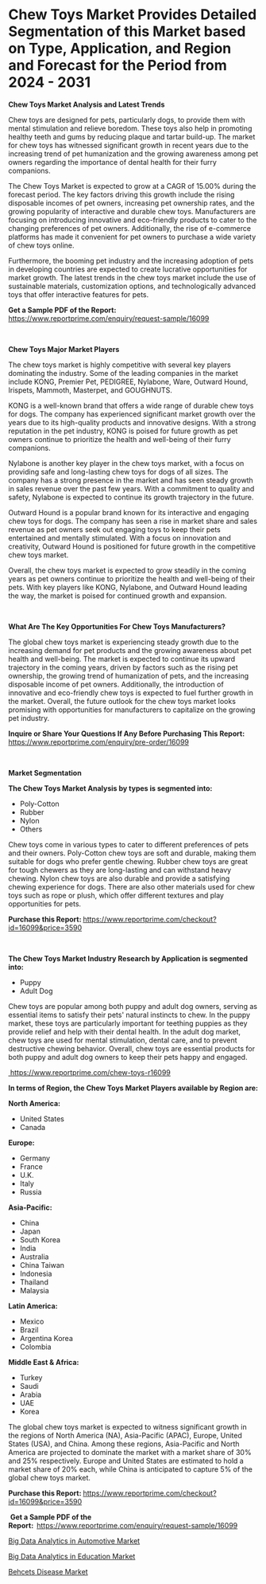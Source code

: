 <p><h1>Chew Toys Market Provides Detailed Segmentation of this Market based on Type, Application, and Region and Forecast for the Period from 2024 - 2031</h1></p><p><strong>Chew Toys Market Analysis and Latest Trends</strong></p>
<p><p>Chew toys are designed for pets, particularly dogs, to provide them with mental stimulation and relieve boredom. These toys also help in promoting healthy teeth and gums by reducing plaque and tartar build-up. The market for chew toys has witnessed significant growth in recent years due to the increasing trend of pet humanization and the growing awareness among pet owners regarding the importance of dental health for their furry companions.</p><p>The Chew Toys Market is expected to grow at a CAGR of 15.00% during the forecast period. The key factors driving this growth include the rising disposable incomes of pet owners, increasing pet ownership rates, and the growing popularity of interactive and durable chew toys. Manufacturers are focusing on introducing innovative and eco-friendly products to cater to the changing preferences of pet owners. Additionally, the rise of e-commerce platforms has made it convenient for pet owners to purchase a wide variety of chew toys online.</p><p>Furthermore, the booming pet industry and the increasing adoption of pets in developing countries are expected to create lucrative opportunities for market growth. The latest trends in the chew toys market include the use of sustainable materials, customization options, and technologically advanced toys that offer interactive features for pets.</p></p>
<p><strong>Get a Sample PDF of the Report:&nbsp;</strong> <a href="https://www.reportprime.com/enquiry/request-sample/16099">https://www.reportprime.com/enquiry/request-sample/16099</a></p>
<p>&nbsp;</p>
<p><strong>Chew Toys Major Market Players</strong></p>
<p><p>The chew toys market is highly competitive with several key players dominating the industry. Some of the leading companies in the market include KONG, Premier Pet, PEDIGREE, Nylabone, Ware, Outward Hound, Irispets, Mammoth, Masterpet, and GOUGHNUTS.</p><p>KONG is a well-known brand that offers a wide range of durable chew toys for dogs. The company has experienced significant market growth over the years due to its high-quality products and innovative designs. With a strong reputation in the pet industry, KONG is poised for future growth as pet owners continue to prioritize the health and well-being of their furry companions.</p><p>Nylabone is another key player in the chew toys market, with a focus on providing safe and long-lasting chew toys for dogs of all sizes. The company has a strong presence in the market and has seen steady growth in sales revenue over the past few years. With a commitment to quality and safety, Nylabone is expected to continue its growth trajectory in the future.</p><p>Outward Hound is a popular brand known for its interactive and engaging chew toys for dogs. The company has seen a rise in market share and sales revenue as pet owners seek out engaging toys to keep their pets entertained and mentally stimulated. With a focus on innovation and creativity, Outward Hound is positioned for future growth in the competitive chew toys market.</p><p>Overall, the chew toys market is expected to grow steadily in the coming years as pet owners continue to prioritize the health and well-being of their pets. With key players like KONG, Nylabone, and Outward Hound leading the way, the market is poised for continued growth and expansion.</p></p>
<p>&nbsp;</p>
<p><strong>What Are The Key Opportunities For Chew Toys Manufacturers?</strong></p>
<p><p>The global chew toys market is experiencing steady growth due to the increasing demand for pet products and the growing awareness about pet health and well-being. The market is expected to continue its upward trajectory in the coming years, driven by factors such as the rising pet ownership, the growing trend of humanization of pets, and the increasing disposable income of pet owners. Additionally, the introduction of innovative and eco-friendly chew toys is expected to fuel further growth in the market. Overall, the future outlook for the chew toys market looks promising with opportunities for manufacturers to capitalize on the growing pet industry.</p></p>
<p><strong>Inquire or Share Your Questions If Any Before Purchasing This Report:</strong> <a href="https://www.reportprime.com/enquiry/pre-order/16099">https://www.reportprime.com/enquiry/pre-order/16099</a></p>
<p>&nbsp;</p>
<p><strong>Market Segmentation</strong></p>
<p><strong>The Chew Toys Market Analysis by types is segmented into:</strong></p>
<p><ul><li>Poly-Cotton</li><li>Rubber</li><li>Nylon</li><li>Others</li></ul></p>
<p><p>Chew toys come in various types to cater to different preferences of pets and their owners. Poly-Cotton chew toys are soft and durable, making them suitable for dogs who prefer gentle chewing. Rubber chew toys are great for tough chewers as they are long-lasting and can withstand heavy chewing. Nylon chew toys are also durable and provide a satisfying chewing experience for dogs. There are also other materials used for chew toys such as rope or plush, which offer different textures and play opportunities for pets.</p></p>
<p><strong>Purchase this Report:&nbsp;</strong><a href="https://www.reportprime.com/checkout?id=16099&price=3590">https://www.reportprime.com/checkout?id=16099&price=3590</a></p>
<p>&nbsp;</p>
<p><strong>The Chew Toys Market Industry Research by Application is segmented into:</strong></p>
<p><ul><li>Puppy</li><li>Adult Dog</li></ul></p>
<p><p>Chew toys are popular among both puppy and adult dog owners, serving as essential items to satisfy their pets' natural instincts to chew. In the puppy market, these toys are particularly important for teething puppies as they provide relief and help with their dental health. In the adult dog market, chew toys are used for mental stimulation, dental care, and to prevent destructive chewing behavior. Overall, chew toys are essential products for both puppy and adult dog owners to keep their pets happy and engaged.</p></p>
<p><a href="https://www.reportprime.com/chew-toys-r16099">&nbsp;https://www.reportprime.com/chew-toys-r16099</a></p>
<p><strong>In terms of Region, the Chew Toys Market Players available by Region are:</strong></p>
<p>
    <p> <strong> North America: </strong>
        <ul>
            <li>United States</li>
            <li>Canada</li>
        </ul>
        </p> 
    <p> <strong> Europe: </strong>
        <ul>
            <li>Germany</li>
            <li>France</li>
            <li>U.K.</li>
            <li>Italy</li>
            <li>Russia</li>
        </ul>
        </p> 
    <p> <strong> Asia-Pacific: </strong>
        <ul>
            <li>China</li>
            <li>Japan</li>
            <li>South Korea</li>
            <li>India</li>
            <li>Australia</li>
            <li>China Taiwan</li>
            <li>Indonesia</li>
            <li>Thailand</li>
            <li>Malaysia</li>
        </ul>
        </p> 
    <p> <strong> Latin America: </strong>
        <ul>
            <li>Mexico</li>
            <li>Brazil</li>
            <li>Argentina Korea</li>
            <li>Colombia</li>
        </ul>
        </p> 
    <p> <strong> Middle East & Africa: </strong>
        <ul>
            <li>Turkey</li>
            <li>Saudi</li>
            <li>Arabia</li>
            <li>UAE</li>
            <li>Korea</li>
        </ul>
    </p>
    </p>
<p><p>The global chew toys market is expected to witness significant growth in the regions of North America (NA), Asia-Pacific (APAC), Europe, United States (USA), and China. Among these regions, Asia-Pacific and North America are projected to dominate the market with a market share of 30% and 25% respectively. Europe and United States are estimated to hold a market share of 20% each, while China is anticipated to capture 5% of the global chew toys market.</p></p>
<p><strong>Purchase this Report: </strong><a href="https://www.reportprime.com/checkout?id=16099&price=3590">https://www.reportprime.com/checkout?id=16099&price=3590</a></p>
<p>&nbsp;<strong>Get a Sample PDF of the Report:&nbsp;&nbsp;</strong><a href="https://www.reportprime.com/enquiry/request-sample/16099">https://www.reportprime.com/enquiry/request-sample/16099</a></p>
<p><strong></strong></p>
<p><p><a href="https://github.com/susanjprice2023/Market-Research-Report-List-2/blob/main/big-data-analytics-in-automotive-market.md">Big Data Analytics in Automotive Market</a></p><p><a href="https://github.com/dmmanir420/Market-Research-Report-List-2/blob/main/big-data-analytics-in-education-market.md">Big Data Analytics in Education Market</a></p><p><a href="https://github.com/globismark/Market-Research-Report-List-5/blob/main/behcets-disease-market.md">Behcets Disease Market</a></p></p>